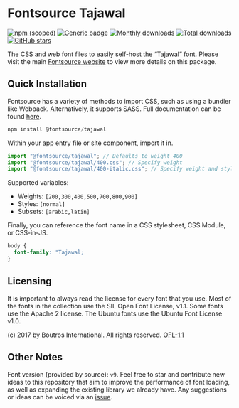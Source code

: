 # Fontsource Tajawal

[![npm (scoped)](https://img.shields.io/npm/v/@fontsource/tajawal?color=brightgreen)](https://www.npmjs.com/package/@fontsource/tajawal) [![Generic badge](https://img.shields.io/badge/fontsource-passing-brightgreen)](https://github.com/fontsource/fontsource) [![Monthly downloads](https://badgen.net/npm/dm/@fontsource/tajawal)](https://github.com/fontsource/fontsource) [![Total downloads](https://badgen.net/npm/dt/@fontsource/tajawal)](https://github.com/fontsource/fontsource) [![GitHub stars](https://img.shields.io/github/stars/fontsource/fontsource.svg?style=social&label=Star)](https://github.com/fontsource/fontsource/stargazers)

The CSS and web font files to easily self-host the “Tajawal” font. Please visit the main [Fontsource website](https://fontsource.org/fonts/tajawal) to view more details on this package.

## Quick Installation

Fontsource has a variety of methods to import CSS, such as using a bundler like Webpack. Alternatively, it supports SASS. Full documentation can be found [here](https://beta.fontsource.org/docs/getting-started/introduction).

```javascript
npm install @fontsource/tajawal
```

Within your app entry file or site component, import it in.

```javascript
import "@fontsource/tajawal"; // Defaults to weight 400
import "@fontsource/tajawal/400.css"; // Specify weight
import "@fontsource/tajawal/400-italic.css"; // Specify weight and style

```

Supported variables:
- Weights: `[200,300,400,500,700,800,900]`
- Styles: `[normal]`
- Subsets: `[arabic,latin]`

Finally, you can reference the font name in a CSS stylesheet, CSS Module, or CSS-in-JS.

```css
body {
  font-family: "Tajawal;
}
```

## Licensing
It is important to always read the license for every font that you use.
Most of the fonts in the collection use the SIL Open Font License, v1.1. Some fonts use the Apache 2 license. The Ubuntu fonts use the Ubuntu Font License v1.0.

(c) 2017 by Boutros International. All rights reserved.
[OFL-1.1](http://scripts.sil.org/OFL)

## Other Notes
Font version (provided by source): `v9`.
Feel free to star and contribute new ideas to this repository that aim to improve the performance of font loading, as well as expanding the existing library we already have. Any suggestions or ideas can be voiced via an [issue](https://github.com/fontsource/fontsource/issues).